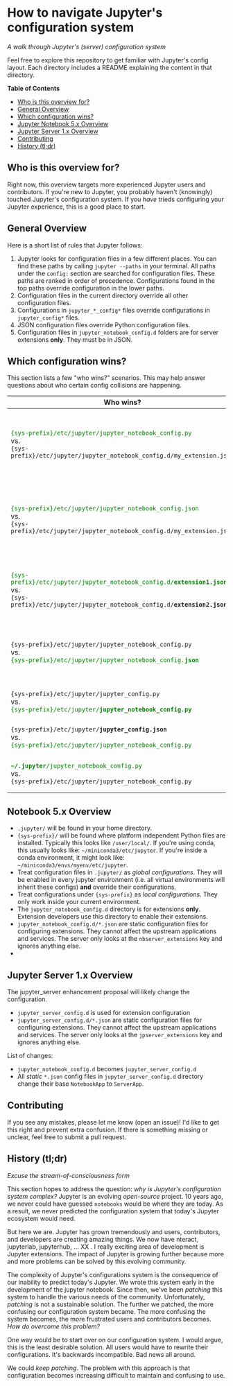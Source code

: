 # How to navigate Jupyter's configuration system 

*A walk through Jupyter's (server) configuration system*

Feel free to explore this repository to get familiar with Jupyter's config layout. Each directory includes a README explaining the content in that directory.

**Table of Contents**

* [Who is this overview for?](#who-is-this-overview-for)
* [General Overview](#configuration-at-a-glance)
* [Which configuration wins?](#which-configuration-wins)
* [Jupyter Notebook 5.x Overview](#notebook-5x-overview)
* [Jupyter Server 1.x Overview](#jupyter-server-1x-overview)
* [Contributing](#contributing)
* [History (tl;dr)](#history-tldr)

## Who is this overview for?

Right now, this overview targets more experienced Jupyter users and contributors. If you're new to Jupyter, you probably haven't (knowingly) touched Jupyter's configuration system. If you *have* trieds configuring your Jupyter experience, this is a good place to start. 

## General Overview

Here is a short list of rules that Jupyter follows:

1. Jupyter looks for configuration files in a few different places. You can find these paths by calling `jupyter --paths` in your terminal. All paths under the `config:` section are searched for configuration files. These paths are ranked in order of precedence. Configurations found in the top paths override configuration in the lower paths.
2. Configuration files in the current directory override all other configuration files.
3. Configurations in `jupyter_*_config*` files override configurations in `jupyter_config*` files.
4. JSON configuration files override Python configuration files.
5. Configuration files in `jupyter_notebook_config.d` folders are for server extensions **only**. They must be in JSON.

## Which configuration wins?

This section lists a few "who wins?" scenarios. This may help answer questions about who certain config collisions are happening. 

|   Who wins?  | Why?|
|----------|----------|
| <code style="color: green">{sys-prefix}/etc/jupyter/jupyter_notebook_config.py</code> <br>vs.<br> `{sys-prefix}/etc/jupyter/jupyter_notebook_config.d/my_extension.json` |  The `my_extension.json` file can only touch the `nbserver_extension` attribute. If this attribute is set in both files, the JSON file overrides settings in the Python file (according to Rule 4) *without warning*. |
| <code style="color: green">{sys-prefix}/etc/jupyter/jupyter_notebook_config.json</code> <br>vs.<br> `{sys-prefix}/etc/jupyter/jupyter_notebook_config.d/my_extension.json` |  The `my_extension.json` file can only touch the `nbserver_extension` attribute. If this attribute is set in both files, the `jupyter_notebook_config.json` file overrides the `my_extension.json` file *without warning*. |
| <code style="color: green">{sys-prefix}/etc/jupyter/jupyter_notebook_config.d/**extension1.json**</code> <br>vs.<br> `{sys-prefix}/etc/jupyter/jupyter_notebook_config.d/`**`extension2.json`** | Config files in `jupyter_notebook_config.d` are read in order (sorted by your filesystem). Settings in earlier files will be overridden by those same settings in later files *without warning*. |
| `{sys-prefix}/etc/jupyter/jupyter_notebook_config.py` <br>vs.<br> <code style="color: green">{sys-prefix}/etc/jupyter/jupyter_notebook_config.**json**</code> | Both files are loaded, but the configuration settings in the JSON file override the settings in the Python (according to Rule 4). If you have conflicting settings, *a warning* appears in the logs. |
| `{sys-prefix}/etc/jupyter/jupyter_config.py` <br>vs.<br> <code style="color: green">{sys-prefix}/etc/jupyter/**jupyter_notebook_config.py**</code> | `jupyter_notebook_config.py` overrides settings in `jupyter_config.py`, following Rule 3. |
| `{sys-prefix}/etc/jupyter/`**`jupyter_config.json`** <br>vs.<br> <code style="color: green">{sys-prefix}/etc/jupyter/jupyter_notebook_config.py</code> | `jupyter_notebook_config.py` overrides settings in `jupyter_config.json`, following Rule 3.|
| <code style="color: green">**~/.jupyter**/jupyter_notebook_config.py</code> <br>vs.<br> `{sys-prefix}/etc/jupyter/jupyter_notebook_config.py` | Following Rule 1, configuration under `~/.jupyter` overrides `{sys-prefix}`. |

## Notebook 5.x Overview

* `.jupyter/` will be found in your home directory.
* `{sys-prefix}/` will be found where platform independent Python files are installed. Typically this looks like `/user/local/`. If you're using conda, this usually looks like: `~/miniconda3/etc/jupyter`. If you're inside a conda environment, it might look like: `~/miniconda3/envs/myenv/etc/jupyter`.
* Treat configuration files in `.jupyter/` as *global configurations*. They will be enabled in every jupyter environment (i.e. all virtual environments will inherit these configs) **and** override their configurations.
* Treat configurations under `{sys-prefix}` as *local configurations*. They only work inside your current environment.
* The `jupyter_notebook_config.d` directory is for extensions **only**. Extension developers use this directory to enable their extensions.
* `jupyter_notebook_config.d/*.json` are static configuration files for configuring extensions. They cannot affect the upstream applications and services. The server only looks at the `nbserver_extensions` key and ignores anything else.
* 


## Jupyter Server 1.x Overview

The jupyter_server enhancement proposal will likely change the configuration. 

* `jupyter_server_config.d` is used for extension configuration
* `jupyter_server_config.d/*.json` are static configuration files for configuring extensions. They cannot affect the upstream applications and services. The server only looks at the `jpserver_extensions` key and ignores anything else.

List of changes:

* `jupyter_notebook_config.d` becomes `jupyter_server_config.d`
* All *static* `*.json` config files in `jupyter_server_config.d` directory change their base `NotebookApp` to `ServerApp`.  




## Contributing

If you see any mistakes, please let me know (open an issue)! I'd like to get this right and prevent extra confusion. If there is something missing or unclear, feel free to submit a pull request. 

## History (tl;dr)

*Excuse the stream-of-consciousness form*

This section hopes to address the question: *why is Jupyter's configuration system complex?* Jupyter is an evolving *open-source* project. 10 years ago, we never could have guessed `notebooks` would be where they are today. As a result, we never predicted the configuration system that today's Jupyter ecosystem would need. 

But here we are. Jupyter has grown tremendously and users, contributors, and developers are creating amazing things. We now have nteract, jupyterlab, jupyterhub, ... XX . I really exciting area of development is Jupyter extensions. The impact of Jupyter is growing further because more and more problems can be solved by this evolving community. 

The complexity of Jupyter's configurations system is the consequence of our inability to predict today's Jupyter. We wrote this system early in the development of the jupyter notebook. Since then, we've been *patching* this system to handle the various needs of the community. Unfortunately, *patching* is not a sustainable solution. The further we patched, the more confusing our configuration system became. The more confusing the system becomes, the more frustrated users and contributors becomes. *How do overcome this problem?*

One way would be to start over on our configuration system. I would argue, this is the least desirable solution. All users would have to rewrite their configurations. It's backwards incompatible. Bad news all around.

We could *keep patching*. The problem with this approach is that configuration becomes increasing difficult to maintain and confusing to use.

